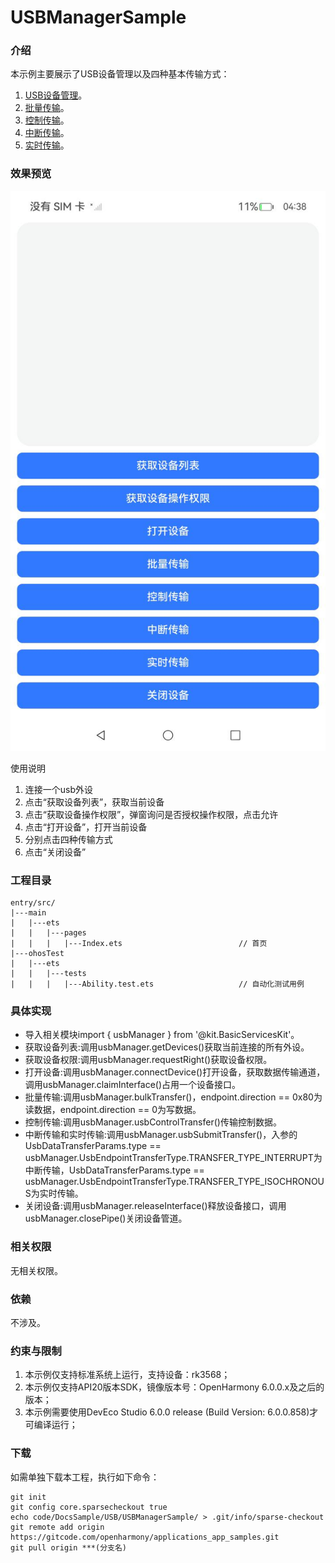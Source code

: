 # USBManagerSample

### 介绍

本示例主要展示了USB设备管理以及四种基本传输方式：<br>
1. [USB设备管理](https://gitcode.com/openharmony/docs/blob/master/zh-cn/application-dev/basic-services/usb/usbManager/usbHost/deviceManager.md)。<br>
2. [批量传输](https://gitcode.com/openharmony/docs/blob/master/zh-cn/application-dev/basic-services/usb/usbManager/usbHost/bulkTransfer.md)。<br>
3. [控制传输](https://gitcode.com/openharmony/docs/blob/master/zh-cn/application-dev/basic-services/usb/usbManager/usbHost/controlTransfer.md)。<br>
4. [中断传输](https://gitcode.com/openharmony/docs/blob/master/zh-cn/application-dev/basic-services/usb/usbManager/usbHost/interruptTransfer.md)。<br>
5. [实时传输](https://gitcode.com/openharmony/docs/blob/master/zh-cn/application-dev/basic-services/usb/usbManager/usbHost/isochronousTransfer.md)。

### 效果预览
![Index](screenshots/usb.jpeg) 

使用说明

1. 连接一个usb外设
2. 点击“获取设备列表”，获取当前设备
3. 点击“获取设备操作权限”，弹窗询问是否授权操作权限，点击允许
4. 点击“打开设备”，打开当前设备
5. 分别点击四种传输方式
6. 点击“关闭设备”

### 工程目录

```
entry/src/
|---main
|   |---ets
|   |   |---pages
|   |   |   |---Index.ets                          // 首页
|---ohosTest               
|   |---ets
|   |   |---tests
|   |   |   |---Ability.test.ets                   // 自动化测试用例
```

### 具体实现
* 导入相关模块import { usbManager } from '@kit.BasicServicesKit'。
* 获取设备列表:调用usbManager.getDevices()获取当前连接的所有外设。
* 获取设备权限:调用usbManager.requestRight()获取设备权限。
* 打开设备:调用usbManager.connectDevice()打开设备，获取数据传输通道，调用usbManager.claimInterface()占用一个设备接口。
* 批量传输:调用usbManager.bulkTransfer()，endpoint.direction == 0x80为读数据，endpoint.direction == 0为写数据。
* 控制传输:调用usbManager.usbControlTransfer()传输控制数据。
* 中断传输和实时传输:调用usbManager.usbSubmitTransfer()，入参的UsbDataTransferParams.type == usbManager.UsbEndpointTransferType.TRANSFER_TYPE_INTERRUPT为中断传输，UsbDataTransferParams.type == usbManager.UsbEndpointTransferType.TRANSFER_TYPE_ISOCHRONOUS为实时传输。
* 关闭设备:调用usbManager.releaseInterface()释放设备接口，调用usbManager.closePipe()关闭设备管道。

### 相关权限

无相关权限。

### 依赖

不涉及。

### 约束与限制

1. 本示例仅支持标准系统上运行，支持设备：rk3568；
2. 本示例仅支持API20版本SDK，镜像版本号：OpenHarmony 6.0.0.x及之后的版本；
3. 本示例需要使用DevEco Studio 6.0.0 release (Build Version: 6.0.0.858)才可编译运行；

### 下载

如需单独下载本工程，执行如下命令：

```
git init
git config core.sparsecheckout true
echo code/DocsSample/USB/USBManagerSample/ > .git/info/sparse-checkout
git remote add origin https://gitcode.com/openharmony/applications_app_samples.git
git pull origin ***(分支名)
```